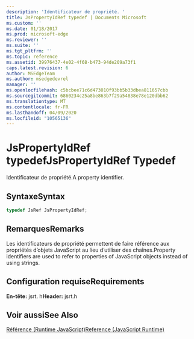 ```yaml
---
description: 'Identificateur de propriété. '
title: JsPropertyIdRef typedef | Documents Microsoft
ms.custom: ''
ms.date: 01/18/2017
ms.prod: microsoft-edge
ms.reviewer: ''
ms.suite: ''
ms.tgt_pltfrm: ''
ms.topic: reference
ms.assetid: 39976437-4e02-4f68-b473-94de209a73f1
caps.latest.revision: 6
author: MSEdgeTeam
ms.author: msedgedevrel
manager: ''
ms.openlocfilehash: c5bcbee71c6d473010f93bb5b33dbea811657cbb
ms.sourcegitcommit: 6860234c25a8be863b7f29a54838e78e120dbb62
ms.translationtype: MT
ms.contentlocale: fr-FR
ms.lasthandoff: 04/09/2020
ms.locfileid: "10565136"
---
```

# <span data-ttu-id="7dbdf-103">JsPropertyIdRef typedef</span><span class="sxs-lookup"><span data-stu-id="7dbdf-103">JsPropertyIdRef Typedef</span></span>
<span data-ttu-id="7dbdf-104">Identificateur de propriété.</span><span class="sxs-lookup"><span data-stu-id="7dbdf-104">A property identifier.</span></span>  
  
## <span data-ttu-id="7dbdf-105">Syntaxe</span><span class="sxs-lookup"><span data-stu-id="7dbdf-105">Syntax</span></span>  
  
```cpp  
typedef JsRef JsPropertyIdRef;  
```  
  
## <span data-ttu-id="7dbdf-106">Remarques</span><span class="sxs-lookup"><span data-stu-id="7dbdf-106">Remarks</span></span>  
 <span data-ttu-id="7dbdf-107">Les identificateurs de propriété permettent de faire référence aux propriétés d’objets JavaScript au lieu d’utiliser des chaînes.</span><span class="sxs-lookup"><span data-stu-id="7dbdf-107">Property identifiers are used to refer to properties of JavaScript objects instead of using strings.</span></span>  
  
## <span data-ttu-id="7dbdf-108">Configuration requise</span><span class="sxs-lookup"><span data-stu-id="7dbdf-108">Requirements</span></span>  
 <span data-ttu-id="7dbdf-109">**En-tête:** jsrt. h</span><span class="sxs-lookup"><span data-stu-id="7dbdf-109">**Header:** jsrt.h</span></span>  
  
## <span data-ttu-id="7dbdf-110">Voir aussi</span><span class="sxs-lookup"><span data-stu-id="7dbdf-110">See Also</span></span>  
 [<span data-ttu-id="7dbdf-111">Référence (Runtime JavaScript)</span><span class="sxs-lookup"><span data-stu-id="7dbdf-111">Reference (JavaScript Runtime)</span></span>](../chakra-hosting/reference-javascript-runtime.md)